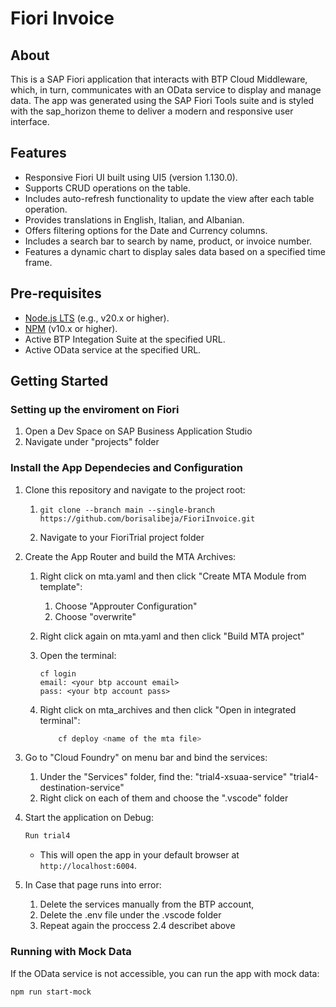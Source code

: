 # Fiori Invoice

## About
This is a SAP Fiori application that interacts with BTP Cloud Middleware, which, in turn, communicates with an OData service to display and manage data. The app was generated using the SAP Fiori Tools suite and is styled with the sap_horizon theme to deliver a modern and responsive user interface.

## Features
- Responsive Fiori UI built using UI5 (version 1.130.0).
- Supports CRUD operations on the table.
- Includes auto-refresh functionality to update the view after each table operation.
- Provides translations in English, Italian, and Albanian.
- Offers filtering options for the Date and Currency columns.
- Includes a search bar to search by name, product, or invoice number.
- Features a dynamic chart to display sales data based on a specified time frame.

## Pre-requisites
- [Node.js LTS](https://nodejs.org) (e.g., v20.x or higher).
- [NPM](https://www.npmjs.com/) (v10.x or higher).
- Active BTP Integation Suite at the specified URL.
- Active OData service at the specified URL.

## Getting Started

### Setting up the enviroment on Fiori
1. Open a Dev Space on SAP Business Application Studio
2. Navigate under "projects" folder 

### Install the App Dependecies and Configuration
1. Clone this repository and navigate to the project root:
    1. ```
       git clone --branch main --single-branch https://github.com/borisalibeja/FioriInvoice.git
       ```
    2. Navigate to your FioriTrial project folder

2. Create the App Router and build the MTA Archives:
    
    1. Right click on mta.yaml and then click "Create MTA Module from template":
        
        1. Choose "Approuter Configuration"
        2. Choose "overwrite"
        
    2. Right click again on mta.yaml and then click "Build MTA project"
    3. Open the terminal:
        ```
        cf login
        email: <your btp account email>
        pass: <your btp account pass>
        ```
    4. Right click on mta_archives and then click "Open in integrated terminal":
        ```bash
            cf deploy <name of the mta file>
        ```
3. Go to "Cloud Foundry" on menu bar and bind the services:
    
    1. Under the "Services" folder, find the:
        "trial4-xsuaa-service"
        "trial4-destination-service"
    2. Right click on each of them and choose the ".vscode" folder

4. Start the application on Debug:
    ```bash
    Run trial4
    ```
    - This will open the app in your default browser at `http://localhost:6004`.
5. In Case that page runs into error:
    1. Delete the services manually from the BTP account, 
    2. Delete the .env file under the .vscode folder
    3. Repeat again the proccess 2.4 describet above

### Running with Mock Data
If the OData service is not accessible, you can run the app with mock data:
```bash
npm run start-mock
